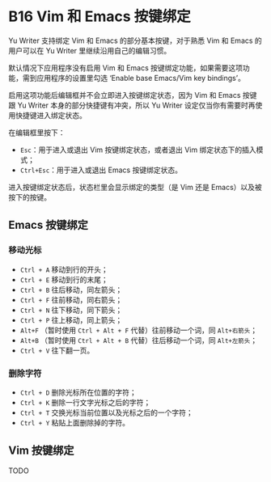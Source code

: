 # B16 Vim 和 Emacs 按键绑定

Yu Writer 支持绑定 Vim 和 Emacs 的部分基本按键，对于熟悉 Vim 和 Emacs 的用户可以在 Yu Writer 里继续沿用自己的编辑习惯。

默认情况下应用程序没有启用 Vim 和 Emacs 按键绑定功能，如果需要这项功能，需到应用程序的设置里勾选 ‘Enable base Emacs/Vim key bindings’。

启用这项功能后编辑框并不会立即进入按键绑定状态，因为 Vim 和 Emacs 按键跟 Yu Writer 本身的部分快捷键有冲突，所以 Yu Writer 设定仅当你有需要时再使用快捷键进入绑定状态。

在编辑框里按下：

* `Esc`：用于进入或退出 Vim 按键绑定状态，或者退出 Vim 绑定状态下的插入模式；
* `Ctrl+Esc`：用于进入或退出 Emacs 按键绑定状态。

进入按键绑定状态后，状态栏里会显示绑定的类型（是 Vim 还是 Emacs）以及被按下的按键。

## Emacs 按键绑定

### 移动光标

* `Ctrl + A` 移动到行的开头；
* `Ctrl + E` 移动到行的末尾；
* `Ctrl + B` 往后移动，同左箭头；
* `Ctrl + F` 往前移动，同右箭头；
* `Ctrl + N` 往下移动，同下箭头；
* `Ctrl + P` 往上移动，同上箭头；
* `Alt+F` （暂时使用 `Ctrl + Alt + F` 代替）往前移动一个词，同 `Alt+右箭头`；
* `Alt+B` （暂时使用 `Ctrl + Alt + B` 代替）往后移动一个词，同 `Alt+左箭头`；
* `Ctrl + V` 往下翻一页。

### 删除字符

* `Ctrl + D` 删除光标所在位置的字符；
* `Ctrl + K` 删除一行文字光标之后的字符；
* `Ctrl + T` 交换光标当前位置以及光标之后的一个字符；
* `Ctrl + Y` 粘贴上面删除掉的字符。

## Vim 按键绑定

TODO
